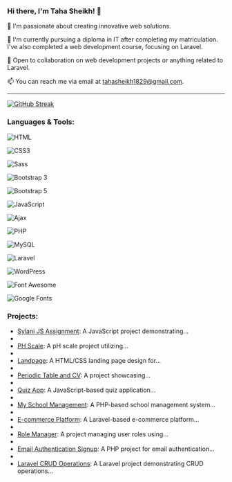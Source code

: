 ### Hi there, I'm Taha Sheikh! 👋

👀 I'm passionate about creating innovative web solutions.

🌱 I'm currently pursuing a diploma in IT after completing my matriculation. I've also completed a web development course, focusing on Laravel.

💼 Open to collaboration on web development projects or anything related to Laravel.

📫 You can reach me via email at [tahasheikh1829@gmail.com](mailto:tahasheikh1829@gmail.com).

---

[![GitHub Streak](https://github-readme-streak-stats.herokuapp.com/?user=Tahasheikh56)](https://github.com/Tahasheikh56)


### Languages & Tools:

![HTML](https://upload.wikimedia.org/wikipedia/commons/6/61/HTML5_logo_and_wordmark.svg)

![CSS3](https://upload.wikimedia.org/wikipedia/commons/d/d5/CSS3_logo_and_wordmark.svg)

![Sass](https://sass-lang.com/assets/img/logos/logo-b6e1ef6e.svg)

![Bootstrap 3](https://upload.wikimedia.org/wikipedia/commons/b/b2/Bootstrap_logo.svg)

![Bootstrap 5](https://upload.wikimedia.org/wikipedia/commons/b/b0/Bootstrap_logo.svg)

![JavaScript](https://upload.wikimedia.org/wikipedia/commons/9/99/Unofficial_JavaScript_logo_2.svg)

![Ajax](https://upload.wikimedia.org/wikipedia/commons/1/18/Ajax-loader.gif)

![PHP](https://upload.wikimedia.org/wikipedia/commons/2/27/PHP-logo.svg)

![MySQL](https://upload.wikimedia.org/wikipedia/en/d/dd/MySQL_logo.svg)

![Laravel](https://upload.wikimedia.org/wikipedia/commons/9/9a/Laravel.svg)

![WordPress](https://upload.wikimedia.org/wikipedia/commons/9/93/Wordpress_Blue_logo.svg)

![Font Awesome](https://upload.wikimedia.org/wikipedia/commons/f/fd/Font_Awesome_5_logo.svg)

![Google Fonts](https://upload.wikimedia.org/wikipedia/commons/3/3e/Google_Fonts_logo.png)


### Projects:

- [Sylani JS Assignment](https://github.com/Tahasheikh56/sylani-js-assignment.git): A JavaScript project demonstrating...
- 
- [PH Scale](https://github.com/Tahasheikh56/PH-scale.git): A pH scale project utilizing...
- 
- [Landpage](https://github.com/Tahasheikh56/landpage.git): A HTML/CSS landing page design for...
- 
- [Periodic Table and CV](https://github.com/Tahasheikh56/priodictable-and-cv.git): A project showcasing...
- 
- [Quiz App](https://github.com/Tahasheikh56/Quiz.git): A JavaScript-based quiz application...
- 
- [My School Management](https://github.com/Tahasheikh56/my-school-manage.git): A PHP-based school management system...
- 
- [E-commerce Platform](https://github.com/Tahasheikh56/E-commerce.git): A Laravel-based e-commerce platform...
- 
- [Role Manager](https://github.com/Tahasheikh56/Role-manager.git): A project managing user roles using...
- 
- [Email Authentication Signup](https://github.com/Tahasheikh56/Email-authentication-singup.git): A PHP project for email authentication...
- 
- [Laravel CRUD Operations](https://github.com/Tahasheikh56/Laravel-Crude-operation.git): A Laravel project demonstrating CRUD operations...
